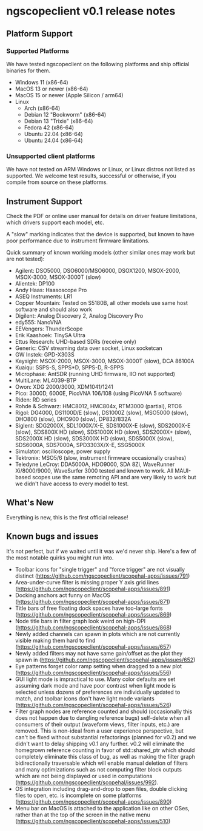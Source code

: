 # ngscopeclient v0.1 release notes

## Platform Support

### Supported Platforms

We have tested ngscopeclient on the following platforms and ship official binaries for them.

* Windows 11 (x86-64)
* MacOS 13 or newer (x86-64)
* MacOS 15 or newer (Apple Silicon / arm64)
* Linux
  * Arch (x86-64)
  * Debian 12 "Bookworm" (x86-64)
  * Debian 13 "Trixie" (x86-64)
  * Fedora 42 (x86-64)
  * Ubuntu 22.04 (x86-64)
  * Ubuntu 24.04 (x86-64)

### Unsupported client platforms

We have not tested on ARM Windows or Linux, or Linux distros not listed as supported. We welcome test results, successful or otherwise, if you compile from source on these platforms.

## Instrument Support

Check the PDF or online user manual for details on driver feature limitations, which drivers support each model, etc.

A "slow" marking indicates that the device is supported, but known to have poor performance due to instrument firmware
limitations.

Quick summary of known working models (other similar ones may work but are not tested):
* Agilent: DSO5000, DSO6000/MSO6000, DSOX1200, MSOX-2000, MSOX-3000, MSOX-3000T (slow)
* Alientek: DP100
* Andy Haas: Haasoscope Pro
* ASEQ Instruments: LR1
* Copper Mountain: Tested on S5180B, all other models use same host software and should also work
* Digilent: Analog Discovery 2, Analog Discovery Pro
* edy555: NanoVNA
* EEVengers: ThunderScope
* Erik Kaashoek: TinySA Ultra
* Ettus Research: UHD-based SDRs (receive only)
* Generic: CSV streaming data over socket, Linux socketcan
* GW Instek: GPD-X303S
* Keysight: MSOX-2000, MSOX-3000, MSOX-3000T (slow), DCA 86100A
* Kuaiqu: SSPS-S, SPPS*D, SPPS-D, R-SPPS
* Microphase: AntSDR (running UHD firmware, IIO not supported)
* MultiLane: ML4039-BTP
* Owon: XDG 2000/3000, XDM1041/1241
* Pico: 3000D, 6000E, PicoVNA 106/108 (using PicoVNA 5 software)
* Riden: RD series
* Rohde & Schwarz: HMC8012, HMC804x, RTM3000 (partial), RTO6
* Rigol: DG4000, DS1100D/E (slow), DS1000Z (slow), MSO5000 (slow), DHO800 (slow), DHO900 (slow), DP832/832A
* Siglent: SDG2000X, SDL1000X/X-E, SDS1000X-E (slow), SDS2000X-E (slow), SDS800X HD (slow), SDS1000X HD (slow),
SDS2000X+ (slow), SDS2000X HD (slow), SDS3000X HD (slow), SDS5000X (slow), SDS6000A, SDS7000A, SPD3303X/X-E, SSG5000X
* Simulator: oscilloscope, power supply
* Tektronix: MSO5/6 (slow, instrument firmware occasionally crashes)
* Teledyne LeCroy: DDA5000A, HDO9000, SDA 8Zi, WaveRunner Xi/8000/9000, WaveSurfer 3000 tested and known to work. All
MAUI-based scopes use the same remoting API and are very likely to work but we didn't have access to every model to
test.

## What's New

Everything is new, this is the first official release!

## Known bugs and issues

It's not perfect, but if we waited until it was we'd never ship. Here's a few of the most notable quirks you might run into.

* Toolbar icons for "single trigger" and "force trigger" are not visually distinct (https://github.com/ngscopeclient/scopehal-apps/issues/791)
* Area-under-curve filter is missing proper Y axis grid lines
(https://github.com/ngscopeclient/scopehal-apps/issues/891)
* Docking anchors act funny on MacOS (https://github.com/ngscopeclient/scopehal-apps/issues/871)
* Title bars of free floating dock spaces have too-large fonts (https://github.com/ngscopeclient/scopehal-apps/issues/869)
* Node title bars in filter graph look weird on high-DPI (https://github.com/ngscopeclient/scopehal-apps/issues/868)
* Newly added channels can spawn in plots which are not currently visible making them hard to find (https://github.com/ngscopeclient/scopehal-apps/issues/657)
* Newly added filters may not have same gain/offset as the plot they spawn in (https://github.com/ngscopeclient/scopehal-apps/issues/652)
* Eye patterns forget color ramp setting when dragged to a new plot (https://github.com/ngscopeclient/scopehal-apps/issues/556)
* GUI light mode is impractical to use. Many color defaults are set assuming dark mode and have poor contrast when light mode is selected unless dozens of preferences are individually updated to match, and toolbar icons don't have light mode variants (https://github.com/ngscopeclient/scopehal-apps/issues/526)
* Filter graph nodes are reference counted and should (occasionally this does not happen due to dangling reference bugs) self-delete when all consumers of their output (waveform views, filter inputs, etc.) are removed. This is non-ideal from a user experience perspective, but can't be fixed without substantial refactorings (planned for v0.2) and we didn't want to delay shipping v0.1 any further. v0.2 will eliminate the homegrown reference counting in favor of std::shared_ptr which should completely eliminate this class of bug, as well as making the filter graph bidirectionally traversable which will enable manual deletion of filters and many optimizations such as not computing filter block outputs which are not being displayed or used in computations (https://github.com/ngscopeclient/scopehal/issues/992).
* OS integration including drag-and-drop to open files, double clicking files to open, etc. is incomplete on some platforms (https://github.com/ngscopeclient/scopehal-apps/issues/890)
* Menu bar on MacOS is attached to the application like on other OSes, rather than at the top of the screen in the native menu (https://github.com/ngscopeclient/scopehal-apps/issues/510)
